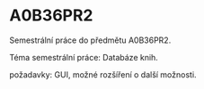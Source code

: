 A0B36PR2
========

Semestrální práce do předmětu A0B36PR2.

Téma semestrální práce: Databáze knih.

požadavky: GUI, možné rozšíření o další možnosti.
